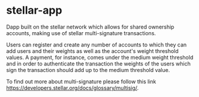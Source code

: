 # stellar-app
Dapp built on the stellar network which allows for shared ownership accounts, making use of stellar multi-signature transactions.

Users can register and create any number of accounts to which they can add users and their weights as well as the account's weight threshold values. A payment, for instance, comes under the medium weight threshold and in order to authenticate the transaction the weights of the users which sign the transaction should add up to the medium threshold value. 

To find out more about multi-signature please follow this link https://developers.stellar.org/docs/glossary/multisig/.
